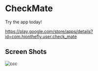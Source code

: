 # CheckMate

Try the app today!<br/>

https://play.google.com/store/apps/details?id=com.hionthefly.user.check_mate

## Screen Shots
![ccc](https://user-images.githubusercontent.com/32939633/39149627-73364ad8-4748-11e8-8716-822b6ff413db.JPG)
